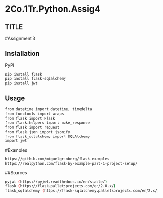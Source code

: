 # 2Co.1Tr.Python.Assig4

## TITLE

#Assignment 3

## Installation
PyPl
``` bash 
pip install flask
pip install flask-sqlalchemy
pip install jwt
```

## Usage
```bash
from datetime import datetime, timedelta
from functools import wraps
from flask import Flask
from flask.helpers import make_response
from flask import request
from flask.json import jsonify
from flask_sqlalchemy import SQLAlchemy
import jwt
```

#Examples
```bash
https://github.com/miguelgrinberg/flask-examples
https://realpython.com/flask-by-example-part-1-project-setup/
```

##Sources
```bash
pyjwt (https://pyjwt.readthedocs.io/en/stable/)
flask (https://flask.palletsprojects.com/en/2.0.x/)
flask_sqlalchemy (https://flask-sqlalchemy.palletsprojects.com/en/2.x/)
```

